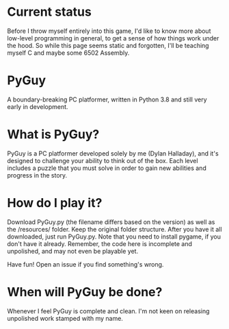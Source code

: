 # Current status
Before I throw myself entirely into this game, I'd like to know more about low-level programming in general, to get a sense of how things work under the hood. So while this page seems static and forgotten, I'll be teaching myself C and maybe some 6502 Assembly.

# PyGuy
A boundary-breaking PC platformer, written in Python 3.8 and still very early in development.

# What is PyGuy?
PyGuy is a PC platformer developed solely by me (Dylan Halladay), and it's designed to challenge your ability to think out of the box. Each level includes a puzzle that you must solve in order to gain new abilities and progress in the story.

# How do I play it?
Download PyGuy.py (the filename differs based on the version) as well as the /resources/ folder. Keep the original folder structure. After you have it all downloaded, just run PyGuy.py. Note that you need to install pygame, if you don't have it already. Remember, the code here is incomplete and unpolished, and may not even be playable yet.

Have fun! Open an issue if you find something's wrong.

# When will PyGuy be done?
Whenever I feel PyGuy is complete and clean. I'm not keen on releasing unpolished work stamped with my name.
